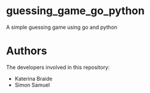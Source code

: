 # guessing_game_go_python
 A simple guessing game using go and python

# Authors 
The developers involved in this repository:

- Katerina Braide
- Simon Samuel